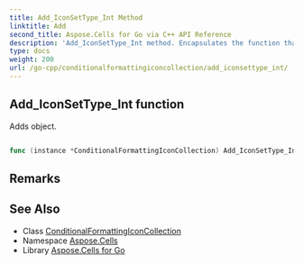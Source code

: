 ```yaml
---
title: Add_IconSetType_Int Method 
linktitle: Add
second_title: Aspose.Cells for Go via C++ API Reference
description: 'Add_IconSetType_Int method. Encapsulates the function that represents add in Go.'
type: docs
weight: 200
url: /go-cpp/conditionalformattingiconcollection/add_iconsettype_int/
---
```


## Add_IconSetType_Int function

Adds <see cref="ConditionalFormattingIcon"/> object.

```go

func (instance *ConditionalFormattingIconCollection) Add_IconSetType_Int(type_ IconSetType, index int32)  (int32,  error) 

```

## Remarks


## See Also

* Class [ConditionalFormattingIconCollection](../)
* Namespace [Aspose.Cells](../../)
* Library [Aspose.Cells for Go](../../../)
